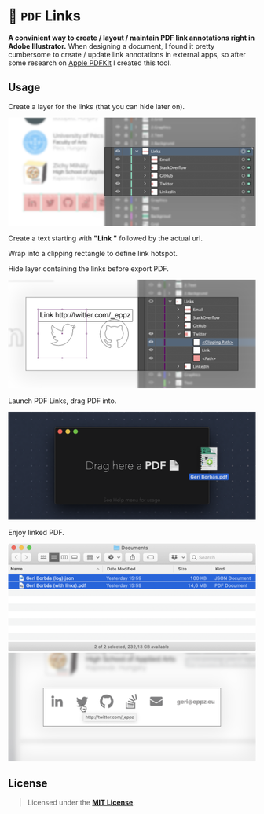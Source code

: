 # 📄 `PDF` Links

**A convinient way to create / layout / maintain PDF link annotations right in Adobe Illustrator.** When designing a document, I found it pretty cumbersome to create / update link annotations in external apps, so after some research on [Apple PDFKit](https://developer.apple.com/documentation/pdfkit) I created this tool.


## Usage

Create a layer for the links (that you can hide later on).

<img src="Documentation/PDF_Links_1.png" width="640">

Create a text starting with **"Link "** followed by the actual url.

Wrap into a clipping rectangle to define link hotspot.

Hide layer containing the links before export PDF.

<img src="Documentation/PDF_Links_2.png" width="640">

Launch PDF Links, drag PDF into.

<img src="Documentation/PDF_Links_5.png" width="640">

Enjoy linked PDF.

<img src="Documentation/PDF_Links_6.png" width="640">

<img src="Documentation/PDF_Links_7.png" width="640">



## License

> Licensed under the [**MIT License**](https://en.wikipedia.org/wiki/MIT_License).
